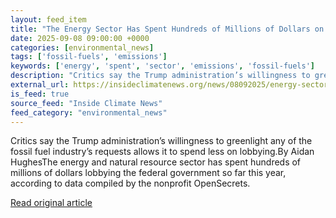 ```yaml
---
layout: feed_item
title: "The Energy Sector Has Spent Hundreds of Millions of Dollars on Lobbying This Year. Watchdogs Say That’s Only Half The Story"
date: 2025-09-08 09:00:00 +0000
categories: [environmental_news]
tags: ['fossil-fuels', 'emissions']
keywords: ['energy', 'spent', 'sector', 'emissions', 'fossil-fuels']
description: "Critics say the Trump administration’s willingness to greenlight any of the fossil fuel industry’s requests allows it to spend less on lobbying"
external_url: https://insideclimatenews.org/news/08092025/energy-sector-lobbying-spending/
is_feed: true
source_feed: "Inside Climate News"
feed_category: "environmental_news"
---
```


Critics say the Trump administration’s willingness to greenlight any of the fossil fuel industry’s requests allows it to spend less on lobbying.By Aidan HughesThe energy and natural resource sector has spent hundreds of millions of dollars lobbying the federal government so far this year, according to data compiled by the nonprofit OpenSecrets.

[Read original article](https://insideclimatenews.org/news/08092025/energy-sector-lobbying-spending/)
